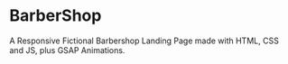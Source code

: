 # BarberShop
A Responsive Fictional Barbershop Landing Page made with HTML, CSS and JS, plus GSAP Animations.
